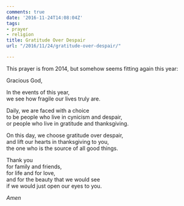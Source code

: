 ```yaml
---
comments: true
date: '2016-11-24T14:08:04Z'
tags:
- prayer
- religion
title: Gratitude Over Despair
url: "/2016/11/24/gratitude-over-despair/"

---
```

This prayer is from 2014, but somehow seems fitting again this year:

Gracious God,

In the events of this year,  
we see how fragile our lives truly are.

Daily, we are faced with a choice  
to be people who live in cynicism and despair,  
or people who live in gratitude and thanksgiving.

On this day, we choose gratitude over despair,  
and lift our hearts in thanksgiving to you,  
the one who is the source of all good things.

Thank you  
for family and friends,  
for life and for love,  
and for the beauty that we would see  
if we would just open our eyes to you.

*Amen*


